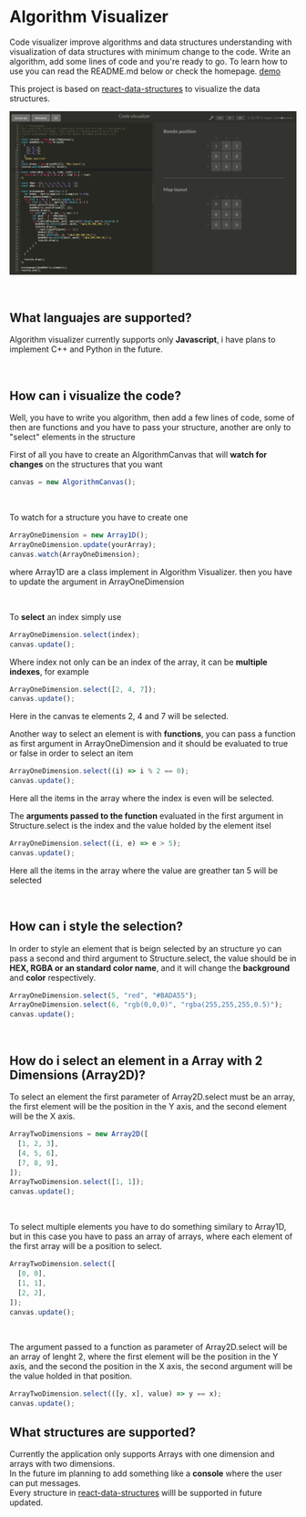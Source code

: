 # Algorithm Visualizer

Code visualizer improve algorithms and data structures understanding with visualization of data structures with minimum change to the code. Write an algorithm, add some lines of code and you're ready to go.
To learn how to use you can read the README.md below or check the homepage.
[demo](https://codevisualizer.com/)

This project is based on [react-data-structures](https://github.com/ErickJoestar/react-data-structures) to visualize the data structures.

![Algorithm visualizer preview](assets/Example.png)

<br/>

## What languajes are supported?

Algorithm visualizer currently supports only **Javascript**, i have plans to implement C++ and Python in the future.

<br/>

## How can i visualize the code?

Well, you have to write you algorithm, then add a few lines of code, some of then are functions and you have to pass your structure, another are only to "select" elements in the structure

First of all you have to create an AlgorithmCanvas that will **watch for changes** on the structures that you want

```javascript
canvas = new AlgorithmCanvas();
```

<br/>

To watch for a structure you have to create one

```javascript
ArrayOneDimension = new Array1D();
ArrayOneDimension.update(yourArray);
canvas.watch(ArrayOneDimension);
```

where Array1D are a class implement in Algorithm Visualizer.
then you have to update the argument in ArrayOneDimension

<br/>

To **select** an index simply use

```javascript
ArrayOneDimension.select(index);
canvas.update();
```

Where index not only can be an index of the array, it can be **multiple indexes**, for example

```javascript
ArrayOneDimension.select([2, 4, 7]);
canvas.update();
```

Here in the canvas te elements 2, 4 and 7 will be selected.
<br/>

Another way to select an element is with **functions**, you can pass a function as first argument in ArrayOneDimension
and it should be evaluated to true or false in order to select an item

```javascript
ArrayOneDimension.select((i) => i % 2 == 0);
canvas.update();
```

Here all the items in the array where the index is even will be selected.
<br/>

The **arguments passed to the function** evaluated in the first argument in Structure.select is the index and the value holded by the element itsel

```javascript
ArrayOneDimension.select((i, e) => e > 5);
canvas.update();
```

Here all the items in the array where the value are greather tan 5 will be selected

<br/>

## How can i style the selection?

In order to style an element that is beign selected by an structure yo can pass a second and third argument to Structure.select, the value should be in **HEX, RGBA or an standard color name**, and it will change the **background** and **color** respectively.

```javascript
ArrayOneDimension.select(5, "red", "#BADA55");
ArrayOneDimension.select(6, "rgb(0,0,0)", "rgba(255,255,255,0.5)");
canvas.update();
```

<br/>

## How do i select an element in a Array with 2 Dimensions (Array2D)?

To select an element the first parameter of Array2D.select must be an array, the first element will be the position in the Y axis, and the second element will be the X axis.

```javascript
ArrayTwoDimensions = new Array2D([
  [1, 2, 3],
  [4, 5, 6],
  [7, 8, 9],
]);
ArrayTwoDimension.select([1, 1]);
canvas.update();
```

<br/>

To select multiple elements you have to do something similary to Array1D, but in this case you have to pass an array of arrays, where each element of the first array will be a position to select.

```javascript
ArrayTwoDimension.select([
  [0, 0],
  [1, 1],
  [2, 2],
]);
canvas.update();
```

<br/>

The argument passed to a function as parameter of Array2D.select will be an array of lenght 2, where the first element will be the position in the Y axis, and the second the position in the X axis, the second argument will be the value holded in that position.

```javascript
ArrayTwoDimension.select(([y, x], value) => y == x);
canvas.update();
```

## What structures are supported?

Currently the application only supports Arrays with one dimension and arrays with two dimensions.<br/>
In the future im planning to add something like a **console** where the user can put messages.<br/>
Every structure in [react-data-structures](https://github.com/ErickJoestar/react-data-structures) willl be supported in future updated.

<br/>
